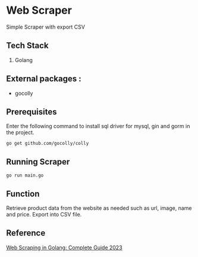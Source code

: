 # Web Scraper

Simple Scraper with export CSV

## Tech Stack
1. Golang

## External packages :
* gocolly

## Prerequisites
Enter the following command to install sql driver for mysql, gin and gorm in the project.
```
go get github.com/gocolly/colly
```

## Running Scraper
```
go run main.go
```

## Function
Retrieve product data from the website as needed such as url, image, name and price.
Export into CSV file.

## Reference
[Web Scraping in Golang: Complete Guide 2023](https://www.zenrows.com/blog/web-scraping-golang#advanced-techniques-in-web-scraping-with-golang)
